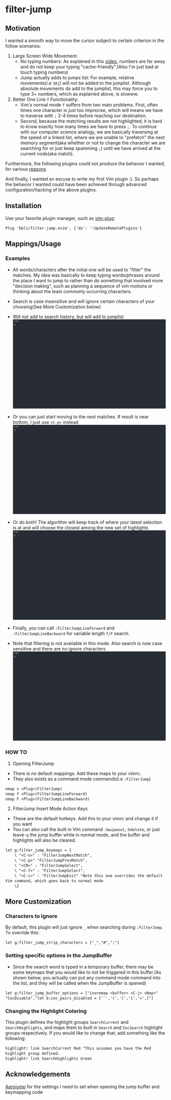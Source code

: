 filter-jump
==========
## Motivation
I wanted a smooth way to move the cursor subject to certain criterion in the follow scenarios:
1. Large Screen Wide Movement:
    * No typing numbers: As explained in this [video](https://www.youtube.com/watch?v=tSq7yDwS1vM&list=LLfDw9928RXloc-CAvO-h-Kw&index=368), numbers are far away and do not keep your typing "cache-friendly".(Also I'm just bad at touch typing numbers)
    * Jump actually adds to jumps list: For example, relative movements(i.e `10j`) will not be added to the jumplist. Although absolute movements do add to the jumplist, this may force you to type 3+ numbers, which as explained above, is slowww.
2. Better One Line `f` Functionality:
    * Vim's normal mode `f` suffers from two main problems. First, often times one character is just too imprecise, which will means we have to traverse with `;` 2-4 times before reaching our destination. 
    * Second, because the matching results are not highlighted, it is hard to know exactly how many times we have to press `;`. To continue with our computer science analogy, we are basically traversing at the speed of a linked list, where we are unable to "prefetch" the next memory segment(aka whether or not to change the character we are searching for or just keep spamming `;`) until we have arrived at the current node(aka match).

Furthermore, the following plugins could not produce the behavior I wanted, for various [reasons](other_plugins.md).

And finally, I wanted an excuse to write my first Vim plugin :). So perhaps the behavior I wanted could have been achieved through advanced configuration/hacking of the above plugins.


## Installation
Use your favorite plugin manager, such as [vim-plug](https://github.com/junegunn/vim-plug):
```
Plug 'bbli/filter-jump.nvim', {'do': ':UpdateRemotePlugins'}
```
## Mappings/Usage
### Examples
* All words/characters after the initial one will be used to "filter" the matches. My idea was basically to keep typing words/phrases around the place I want to jump to rather than do something that involved more "decision making", such as planning a sequence of vim motions or thinking about the least commonly occurring characters.
* Search is case insensitive and will ignore certain characters of your choosing(See More Customization below)
* Will not add to search history, but will add to jumplist
![filter](imgs/filter.svg)

* Or you can just start moving to the next matches. If result is near bottom, I just use `<C-p>` instead
![select_next](imgs/select_next_match.svg)

* Or do both! The algorithm will keep track of where your latest selection is at and will choose the closest among the new set of highlights
![find_closet](imgs/find_closet.svg)

* Finally, you can call `:FilterJumpLineForward` and `:FilterJumpLineBackward` for variable length `f/F` search.
* Note that filtering is not available in this mode. Also search is now case sensitive and there are no ignore characters
![one_line](imgs/one_line.svg)

### HOW TO
1. Opening FilterJump
* There is no default mappings. Add these maps to your vimrc. 
* They also exists as a command mode commands(i.e `:FilterJump`)
```
nmap s <Plug>(FilterJump)
nmap f <Plug>(FilterJumpLineForward)
nmap F <Plug>(FilterJumpLineBackward)
```
2. FilterJump Insert Mode Action Keys
* These are the default hotkeys. Add this to your vimrc and change it if you want
* You can also call the built in Vim command `:bwipeout`,`:bdelete`, or just leave`:q` the jump buffer while in normal mode, and the buffer and highlights will also be cleared.
```
let g:filter_jump_keymaps = {
    \ "<C-n>" : "FilterJumpNextMatch",
    \ "<C-p>" "FilterJumpPrevMatch",
    \ "<CR>" : "FilterJumpSelect",
    \ "<C-f>" : "FilterJumpSelect",
    \ "<C-c>" : "FilterJumpExit" "Note this one overrides the default Vim command, which goes back to normal mode
    \}
```

## More Customization
### Characters to Ignore
By default, this plugin will just ignore `_` when searching during `:FilterJump`. To override this:
```
let g:filter_jump_strip_characters = ["_","#",":"]
```
### Setting specific options in the JumpBuffer
* Since the search word is typed in a temporary buffer, there may be some keymaps that you would like to not be triggered in this buffer.(As shown below, you actually can put any command mode command into the list, and they will be called when the JumpBuffer is opened) 
```
let g:filter_jump_buffer_options = ["inoremap <buffer> <C-j> <Nop>" "CocDisable","let b:coc_pairs_disabled = ['`','(','[','{','<',]"]
```
### Changing the Highlight Coloring
This plugin defines the highlight groups `SearchCurrent` and `SearchHighlights`, and maps them to built in `Search` and `IncSearch` highlight groups respectively. If you would like to change that, add something like the following:
```
highlight! link SearchCurrent Red "This assumes you have the Red highlight group defined.
highlight! link SearchHighlights Green
```
## Acknowledgements
[Aerojump](https://github.com/ripxorip/aerojump.nvim) for the settings I need to set when opening the jump buffer and keymapping code
